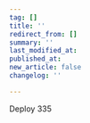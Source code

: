 ```yaml
---
tag: []
title: ''
redirect_from: []
summary: ''
last_modified_at: 
published_at: 
new_article: false
changelog: ''

---
```

Deploy 335